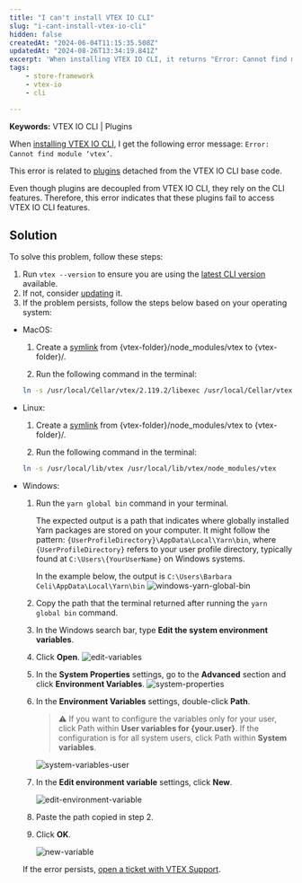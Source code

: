 ```yaml
---
title: "I can't install VTEX IO CLI"
slug: "i-cant-install-vtex-io-cli"
hidden: false
createdAt: "2024-06-04T11:15:35.508Z"
updatedAt: "2024-08-26T13:34:19.841Z"
excerpt: 'When installing VTEX IO CLI, it returns "Error: Cannot find module vtex".'
tags:
    - store-framework
    - vtex-io
    - cli

---
```


**Keywords:** VTEX IO CLI | Plugins

When [installing VTEX IO CLI](https://developers.vtex.com/docs/guides/vtex-io-documentation-vtex-io-cli-install), I get the following error message: `Error: Cannot find module ‘vtex’`.

This error is related to [plugins](https://developers.vtex.com/docs/guides/vtex-io-documentation-vtex-io-cli-plugins) detached from the VTEX IO CLI base code.

Even though plugins are decoupled from VTEX IO CLI, they rely on the CLI features. Therefore, this error indicates that these plugins fail to access VTEX IO CLI features.

## Solution

To solve this problem, follow these steps:

1. Run `vtex --version` to ensure you are using the [latest CLI version](https://github.com/vtex/toolbelt/blob/3.x/CHANGELOG.md) available.
2. If not, consider [updating](https://developers.vtex.com/docs/guides/vtex-io-documentation-vtex-io-cli-update) it.
3. If the problem persists, follow the steps below based on your operating system:

- MacOS:

  1. Create a [symlink](https://en.wikipedia.org/wiki/Symbolic_link) from {vtex-folder}/node_modules/vtex to {vtex-folder}/.

  2. Run the following command in the terminal:

  ```sh
  ln -s /usr/local/Cellar/vtex/2.119.2/libexec /usr/local/Cellar/vtex/2.119.2/libexec/node_modules/vtex
  ```

- Linux:

  1. Create a [symlink](https://en.wikipedia.org/wiki/Symbolic_link) from {vtex-folder}/node_modules/vtex to {vtex-folder}/.

  2. Run the following command in the terminal:

  ```sh
  ln -s /usr/local/lib/vtex /usr/local/lib/vtex/node_modules/vtex
  ```

- Windows:

  1. Run the `yarn global bin` command in your terminal.

     The expected output is a path that indicates where globally installed Yarn packages are stored on your computer. It might follow the pattern: `{UserProfileDirectory}\AppData\Local\Yarn\bin`, where `{UserProfileDirectory}` refers to your user profile directory, typically found at `C:\Users\{YourUserName}` on Windows systems.

     In the example below, the output is `C:\Users\Barbara Celi\AppData\Local\Yarn\bin`
     ![windows-yarn-global-bin](https://cdn.jsdelivr.net/gh/vtexdocs/dev-portal-content@main/docs/troubleshooting/development/windows-yarn-global-bin.png)

  2. Copy the path that the terminal returned after running the `yarn global bin` command.

  3. In the Windows search bar, type **Edit the system environment variables**.

  4. Click **Open**.
     ![edit-variables](https://cdn.jsdelivr.net/gh/vtexdocs/dev-portal-content@main/docs/troubleshooting/development/windows-search-en.png)

  5. In the **System Properties** settings, go to the **Advanced** section and click **Environment Variables**.
     ![system-properties](https://cdn.jsdelivr.net/gh/vtexdocs/dev-portal-content@main/docs/troubleshooting/development/environment-variables-en.png)

  6. In the **Environment Variables** settings, double-click **Path**.

     > ⚠️ If you want to configure the variables only for your user, click Path within **User variables for {your.user}**. If the configuration is for all system users, click Path within **System variables**.

     ![system-variables-user](https://cdn.jsdelivr.net/gh/vtexdocs/dev-portal-content@main/docs/troubleshooting/development/system-variables-en.png)

  7. In the **Edit environment variable** settings, click **New**.

     ![edit-environment-variable](https://cdn.jsdelivr.net/gh/vtexdocs/dev-portal-content@main/docs/troubleshooting/development/new-variable-en.png)

  8. Paste the path copied in step 2.

  9. Click **OK**.

     ![new-variable](https://cdn.jsdelivr.net/gh/vtexdocs/dev-portal-content@main/docs/troubleshooting/development/new-variable-2-en.png)

  If the error persists, [open a ticket with VTEX Support](https://help-tickets.vtex.com/smartlink/sso/login/zendesk).
